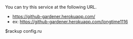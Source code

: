You can try this service at the following URL.
- https://github-gardener.herokuapp.com/
- ex: https://github-gardener.herokuapp.com/longtime1116

$rackup config.ru
